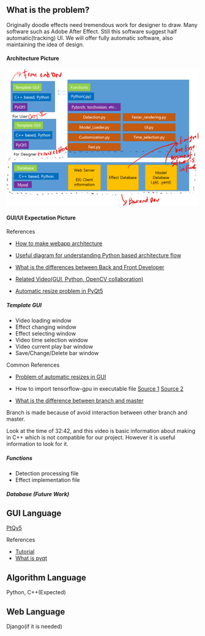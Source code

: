 ## What is the problem?
Originally doodle effects need tremendous work for designer to draw.
Many software such as Adobe After Effect. Still this software suggest
half automatic(tracking) UI.
We will offer fully automatic software, also maintaining the idea of design.

#### Architecture Picture
<div align="center">
    <img src="Image/Architecture/Architecture_Version1.0.png" width="600">
</div>

#### GUI/UI Expectation Picture

References
* [How to make webapp architecture](https://cs.lmu.edu/~ray/notes/webapps/)

* [Useful diagram for understanding Python based architecture flow](https://www.researchgate.net/figure/ODM-Tools-Python-software-architecture_fig2_275673185)

* [What is the differences between Back and Front Developer](https://moolgogiheart.tistory.com/16)

* [Related Video(GUI, Python, OpenCV collaboration)](https://www.youtube.com/watch?v=6RCDWMEitDI)

* [Automatic resize problem in PyQt5](https://www.youtube.com/watch?v=Y-8N1dPFsVE)

##### Template GUI
* Video loading window
* Effect changing window
* Effect selecting window
* Video time selection window
* Video current play bar window
* Save/Change/Delete bar window

Common References
* [Problem of automatic resizes in GUI](https://www.youtube.com/watch?v=FOIbK4bJKS8)

* How to import tensorflow-gpu in executable file
[Source 1](https://siran.tistory.com/69?category=846941)
[Source 2](https://www.youtube.com/watch?v=fLQg8dgB7cA)

* [What is the difference between branch and master](https://git-scm.com/book/ko/v2/Git-%EB%B8%8C%EB%9E%9C%EC%B9%98-%EB%B8%8C%EB%9E%9C%EC%B9%98%EB%9E%80-%EB%AC%B4%EC%97%87%EC%9D%B8%EA%B0%80)

Branch is made because of avoid interaction between other branch and master.

Look at the time of 32:42, and this video is basic information about making in C++ which
is not compatible for our project. However it is useful information to look for it.

##### Functions
* Detection processing file
* Effect implementation file


##### Database (Future Work)

## GUI Language
[PtQy5](https://build-system.fman.io/pyqt5-tutorial)

References
* [Tutorial](http://codetorial.net/pyqt5/basics/icon.html)
* [What is pyqt](https://steemit.com/kr/@papasmf1/python-pyqt-gui-graphical-user-interface)

## Algorithm Language
Python, C++(Expected)

## Web Language
Django(if it is needed)
